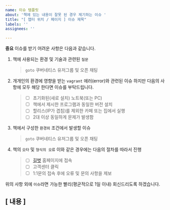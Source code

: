 ```yaml
---
name: 이슈 템플릿
about: '책에 있는 내용이 잘못 된 경우 제기하는 이슈 '
title: "[ 챕터 위치 / 페이지 ] 이슈 제목"
labels: ''
assignees: ''

---
```


**중요**  이슈를 받기 어려운 사항은 다음과 같습니다. 

1. 책에 사용되는 환경 및 기술과 관련된 `질문` 
   > `goto` 쿠버네티스 유저그룹 및 오픈 채팅 
   
2. 개개인의 환경에 영향을 받는 `vagrant` 에러(error)와 관련된 이슈
    하지만 다음의 사항에 모두 해당 한다면 이슈를 부탁드립니다.  
   > - [ ]  초기화된(새로 설치) 노트북(또는 PC)
   > - [ ]  책에서 제시한 프로그램과 동일한 버전 설치
   > - [ ]  할리스(IP가 겹침)를 제외한 카페 또는 집에서 실행
   > - [ ]  2대 이상 동일하게  문제가 발생함

3. 책에서 구성한 `환경외` 조건에서 발생할 이슈 
   > `goto` 쿠버네티스 유저그룹 및 오픈 채팅 

4. 책의 `오타` 및 `형식의 오류` 
    이와 같은 경우에는 다음의 절차를 따라서 진행 
   > - [ ]  [길벗](https://www.gilbut.co.kr) 홈페이지에 접속 
   > - [ ]  고객센터 클릭 
   > - [ ]  1:1문의 접속 후에 오류 및 문의 사항을 제보 

위의 사항 외에 `이슈`라면 가능한 빨리(평균적으로 1일 이내) 회신드리도록 하겠습니다. 

## [ 내용 ]
